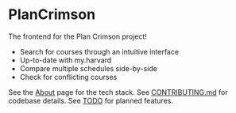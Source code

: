 # PlanCrimson

The frontend for the Plan Crimson project!

- Search for courses through an intuitive interface
- Up-to-date with my.harvard
- Compare multiple schedules side-by-side
- Check for conflicting courses

See the [About](pages/about.tsx) page for the tech stack. See [CONTRIBUTING.md](./CONTRIBUTING.md) for codebase details. See [TODO](./TODO.md) for planned features.

